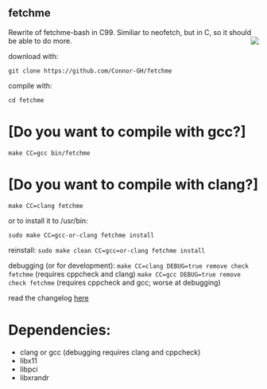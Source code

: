 ## fetchme
Rewrite of fetchme-bash in C99. Similiar to neofetch, but in C, so it should be able to do more.
<img src="https://user-images.githubusercontent.com/72793802/177895040-738fffa7-4ce1-4a70-b3e1-e6413702f2b6.png" align="right">

download with:

``git clone https://github.com/Connor-GH/fetchme``

compile with:

``cd fetchme``

# [Do you want to compile with gcc?]

``make CC=gcc bin/fetchme``

# [Do you want to compile with clang?]

``make CC=clang fetchme``

or to install it to /usr/bin:

``sudo make CC=gcc-or-clang fetchme install``

reinstall:
``sudo make clean CC=gcc=or-clang fetchme install``

debugging (or for development):
``make CC=clang DEBUG=true remove check fetchme`` (requires cppcheck and clang)
``make CC=gcc DEBUG=true remove check fetchme`` (requires cppcheck and gcc; worse at debugging)

read the changelog
<a href="docs/CHANGELOG.md">here</a>

# Dependencies:
- clang or gcc (debugging requires clang and cppcheck)
- libx11
- libpci
- libxrandr
